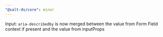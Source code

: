 ```yaml
---
"@salt-ds/core": minor
---
```


Input: `aria-describedby` is now merged between the value from Form Field context if present and the value from inputProps
